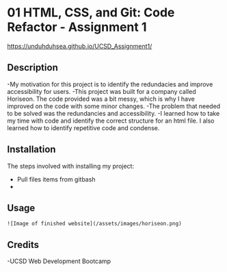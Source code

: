 # 01 HTML, CSS, and Git: Code Refactor - Assignment 1

https://unduhduhsea.github.io/UCSD_Assignment1/

## Description

-My motivation for this project is to identify the redundacies and improve accessibility for users. 
-This project was built for a company called Horiseon. The code provided was a bit messy, which is why I have improved on the code with some minor changes.
-The problem that needed to be solved was the redundancies and accessibility.
-I learned how to take my time with code and identify the correct structure for an html file. I also learned how to identify repetitive code and condense.

## Installation

The steps involved with installing my project:
- Pull files items from gitbash
- 

## Usage

    ![Image of finished website](/assets/images/horiseon.png)


## Credits

-UCSD Web Development Bootcamp

